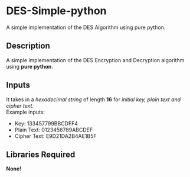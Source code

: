 # DES-Simple-python
A simple implementation of the DES Algorithm using pure python.

## Description
A simple implementation of the DES Encryption and Decryption algorithm using **pure python**.

## Inputs
It takes in a *hexadecimal string* of length **16** for *initial key, plain text and cipher text*.  
Example inputs:
- Key: 133457799BBCDFF4
- Plain Text: 0123456789ABCDEF
- Cipher Text: E9D21DA2B4AE1B5F

## Libraries Required

**None!**
